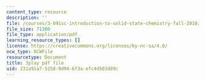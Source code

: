 ```yaml
---
content_type: resource
description: ''
file: /courses/3-091sc-introduction-to-solid-state-chemistry-fall-2010/231a91a752589d946f3aefc4d503d89c_RikovZJdUmg.pdf
file_size: 71300
file_type: application/pdf
learning_resource_types: []
license: https://creativecommons.org/licenses/by-nc-sa/4.0/
ocw_type: OCWFile
resourcetype: Document
title: 3play pdf file
uid: 231a91a7-5258-9d94-6f3a-efc4d503d89c
---
```

